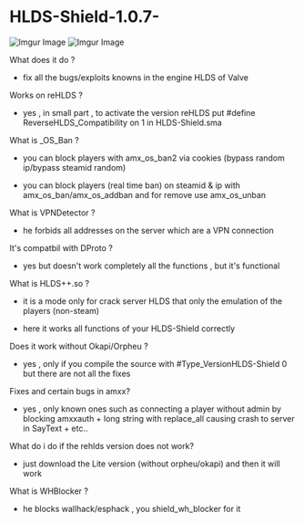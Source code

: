 # HLDS-Shield-1.0.7-

![Imgur Image](https://i.imgur.com/rCie2p6.png) ![Imgur Image](https://i.imgur.com/fvnlobd.png)

What does it do ?

- fix all the bugs/exploits knowns in the engine HLDS of Valve

Works on reHLDS ?

- yes , in small part , to activate the version reHLDS put #define ReverseHLDS_Compatibility on 1 in HLDS-Shield.sma

What is _OS_Ban ?

- you can block players with amx_os_ban2 <name> <reason> <time> via cookies (bypass random ip/bypass steamid random)
  
- you can block players (real time ban) on steamid & ip with amx_os_ban/amx_os_addban and for remove use amx_os_unban

What is VPNDetector ?

- he forbids all addresses on the server which are a VPN connection
  
It's compatbil with DProto ?

- yes but doesn't work completely all the functions , but it's functional

What is HLDS++.so ?

- it is a mode only for crack server HLDS that only the emulation of the players (non-steam)

- here it works all functions of your HLDS-Shield correctly

Does it work without Okapi/Orpheu ?

- yes , only if you compile the source with #Type_VersionHLDS-Shield 0 but there are not all the fixes

Fixes and certain bugs in amxx? 

- yes , only known ones such as connecting a player without admin by blocking amxxauth + long string with replace_all causing crash to server in SayText + etc.. 

What do i do if the rehlds version does not work?

- just download the Lite version (without orpheu/okapi) and then it will work

What is WHBlocker ?

- he blocks wallhack/esphack , you shield_wh_blocker for it

